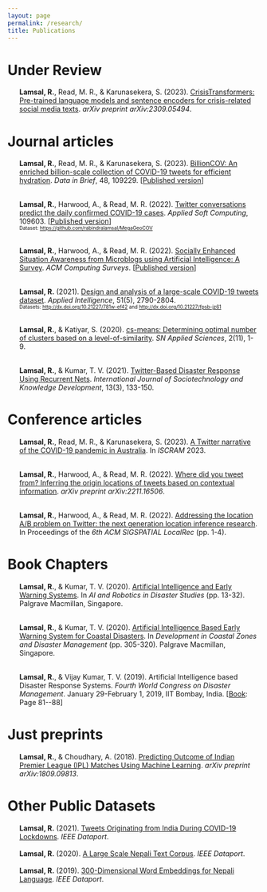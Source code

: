 ```yaml
---
layout: page
permalink: /research/
title: Publications
---
```


<h1>Under Review</h1>

<ul>

<b>Lamsal, R.</b>, Read, M. R., & Karunasekera, S. (2023). <a href="https://arxiv.org/abs/2309.05494">CrisisTransformers: Pre-trained language models and sentence encoders for crisis-related social media texts</a>. <i>arXiv preprint arXiv:2309.05494</i>.

</ul>

<h1>Journal articles</h1>
<ul>

<b>Lamsal, R.</b>, Read, M. R., & Karunasekera, S. (2023). <a href="https://arxiv.org/pdf/2301.11284.pdf">BillionCOV: An enriched billion-scale collection of COVID-19 tweets for efficient hydration</a>. <i>Data in Brief</i>, 48, 109229. [<a href="https://doi.org/10.1016/j.dib.2023.109229">Published version</a>]<br><br>

<b>Lamsal, R.</b>, Harwood, A., & Read, M. R. (2022). <a href="https://arxiv.org/pdf/2206.10471.pdf">Twitter conversations predict the daily confirmed COVID-19 cases</a>. <i>Applied Soft Computing</i>, 109603. [<a href="https://doi.org/10.1016/j.asoc.2022.109603">Published version</a>]<br>
<span style="font-size:0.7em">Dataset: <a href="https://github.com/rabindralamsal/MegaGeoCOV">https://github.com/rabindralamsal/MegaGeoCOV</a></span>
  <br><br>  
  
<b>Lamsal, R.</b>, Harwood, A., & Read, M. R. (2022). <a href="https://arxiv.org/pdf/2209.07272.pdf">Socially Enhanced Situation Awareness from Microblogs using Artificial Intelligence: A Survey</a>. <i>ACM Computing Surveys</i>. [<a href="https://doi.org/10.1145/3524498">Published version</a>]<br><br>
 
  
<b>Lamsal, R.</b> (2021). <a href="https://doi.org/10.1145/3524498">Design and analysis of a large-scale COVID-19 tweets dataset</a>. <i>Applied Intelligence</i>, 51(5), 2790-2804.<br>
<span style="font-size:0.7em">Datasets: <a href="http://dx.doi.org/10.21227/781w-ef42">http://dx.doi.org/10.21227/781w-ef42</a> and <a href="http://dx.doi.org/10.21227/fpsb-jz61">http://dx.doi.org/10.21227/fpsb-jz61</a></span>
<br><br>


<b>Lamsal, R.</b>, & Katiyar, S. (2020). <a href="https://doi.org/10.1007/s42452-020-03582-5">cs-means: Determining optimal number of clusters based on a level-of-similarity</a>. <i>SN Applied Sciences</i>, 2(11), 1-9.<br><br>

<b>Lamsal, R.</b>, & Kumar, T. V. (2021). <a href="https://doi.org/10.4018/978-1-6684-7145-6.ch031">Twitter-Based Disaster Response Using Recurrent Nets</a>. <i>International Journal of Sociotechnology and Knowledge Development</i>, 13(3), 133-150.
</ul>

<h1>Conference articles</h1>
<ul>

<b>Lamsal, R.</b>, Read, M. R., & Karunasekera, S. (2023). <a href="https://arxiv.org/pdf/2302.11136.pdf">A Twitter narrative of the COVID-19 pandemic in Australia</a>. In <i>ISCRAM</i> 2023. <br><br>

<b>Lamsal, R.</b>, Harwood, A., & Read, M. R. (2022). <a href="https://arxiv.org/abs/2211.16506">Where did you tweet from? Inferring the origin locations of tweets based on contextual information</a>. <i>arXiv preprint arXiv:2211.16506</i>.<br><br>

<b>Lamsal, R.</b>, Harwood, A., & Read, M. R. (2022). <a href="https://dl.acm.org/doi/abs/10.1145/3557992.3565989">Addressing the location A/B problem on Twitter: the next generation location inference research</a>. In Proceedings of the <i>6th ACM SIGSPATIAL LocalRec</i> (pp. 1-4).
</ul>

<h1>Book Chapters</h1>

<ul>

<b>Lamsal, R.</b>, & Kumar, T. V. (2020). <a href="https://link.springer.com/chapter/10.1007/978-981-15-4291-6_2">Artificial Intelligence and Early Warning Systems</a>. In <i>AI and Robotics in Disaster Studies</i> (pp. 13-32). Palgrave Macmillan, Singapore.<br><br>

<b>Lamsal, R.</b>, & Kumar, T. V. (2020). <a href="https://link.springer.com/chapter/10.1007/978-981-15-4294-7_21">Artificial Intelligence Based Early Warning System for Coastal Disasters</a>. In <i>Development in Coastal Zones and Disaster Management</i> (pp. 305-320). Palgrave Macmillan, Singapore.<br><br>
  
<b>Lamsal, R.</b>, & Vijay Kumar, T. V. (2019). Artificial Intelligence based Disaster Response Systems. <i>Fourth World Congress on Disaster Management</i>. January 29-February 1, 2019, IIT Bombay, India. [<a href="https://www.wcdm.co.in/Documents/Past%20WCDMs/4th_WCDM_Ebook_Vol-3.pdf">Book</a>: Page 81--88]

</ul>

<h1>Just preprints</h1>

<ul>

<b>Lamsal, R.</b>, & Choudhary, A. (2018). <a href="https://arxiv.org/pdf/1809.09813.pdf">Predicting Outcome of Indian Premier League (IPL) Matches Using Machine Learning</a>. <i>arXiv preprint arXiv:1809.09813</i>.

</ul>


<h1>Other Public Datasets</h1>

<ul>
<b>Lamsal, R.</b> (2021). <a href="https://dx.doi.org/10.21227/k8gw-xz18">Tweets Originating from India During COVID-19 Lockdowns</a>. <i>IEEE Dataport</i>.<br><br>
<b>Lamsal, R.</b> (2020). <a href="http://dx.doi.org/10.21227/jxrd-d245">A Large Scale Nepali Text Corpus</a>. <i>IEEE Dataport</i>.<br><br>
<b>Lamsal, R.</b> (2019). <a href="http://dx.doi.org/10.21227/dz6s-my90">300-Dimensional Word Embeddings for Nepali Language</a>. <i>IEEE Dataport</i>.
</ul>
